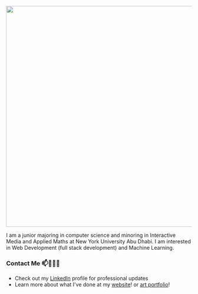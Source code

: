 <!--
**sashanksilwal/sashanksilwal** is a ✨ _special_ ✨ repository because its `README.md` (this file) appears on your GitHub profile.

Here are some ideas to get you started:

- 🔭 I’m currently working on ...
- 🌱 I’m currently learning ...
- 👯 I’m looking to collaborate on ...
- 🤔 I’m looking for help with ...
- 💬 Ask me about ...
- 📫 How to reach me: ...
- 😄 Pronouns: ...
- ⚡ Fun fact: ...
-->
<p align="center">
<img src = "https://github.com/sashanksilwal/sashanksilwal/blob/master/banner-text.gif" width = 600>
  </p>
I am a junior majoring in computer science and minoring in Interactive Media and Applied Maths at New York University Abu Dhabi. I am interested in Web Development (full stack development) and Machine Learning. 

### Contact Me 📫👩🏻‍💻
- Check out my [LinkedIn](https://www.linkedin.com/in/sashank-silwal-a3606a1a0/) profile for professional updates
- Learn more about what I've done at my [website](https://sashanksilwal.github.io)! or [art portfolio](https://sashanksilwal.github.io/portfolio/index.html)!
